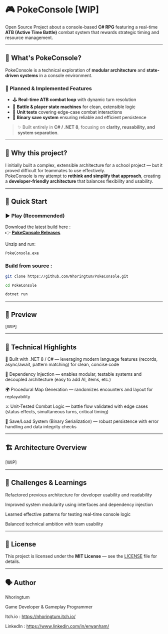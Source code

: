 # 🎮 PokeConsole [WIP]

Open Source Project about a console-based **C# RPG** featuring a real-time **ATB (Active Time Battle)** combat system that rewards strategic timing and resource management.

---

## 🧩 What's PokeConsole?

PokeConsole is a technical exploration of **modular architecture** and **state-driven systems** in a console environment.

### 🔧 Planned & Implemented Features
- 🕹️ **Real-time ATB combat loop** with dynamic turn resolution  
- 🧠 **Battle & player state machines** for clean, extensible logic  
- 🧪 **Unit tests** covering edge-case combat interactions  
- 💾 **Binary save system** ensuring reliable and efficient persistence  

> ✨ Built entirely in **C# / .NET 8**, focusing on **clarity, reusability, and system separation**.

---

## 🤔 Why this project?

I initially built a complex, extensible architecture for a school project — but it proved difficult for teammates to use effectively.  
PokeConsole is my attempt to **rethink and simplify that approach**, creating a **developer-friendly architecture** that balances flexibility and usability.

---

## 🚀 Quick Start

### ▶️ Play (Recommended)
Download the latest build here :  
👉 [**PokeConsole Releases**](https://github.com/Nhoringtum/PokeConsole/releases/latest)

Unzip and run:
```bash
PokeConsole.exe
```

### Build from source :
```bash
git clone https://github.com/Nhoringtum/PokeConsole.git
```
```bash
cd PokeConsole
```
```bash
dotnet run
```

---

## 📸 Preview

[WIP]

---

## 🧠 Technical Highlights

🧱 Built with .NET 8 / C# — leveraging modern language features (records, async/await, pattern matching) for clean, concise code

🔧 Dependency Injection — enables modular, testable systems and decoupled architecture (easy to add AI, items, etc.)

🌍 Procedural Map Generation — randomizes encounters and layout for replayability

⚔️ Unit-Tested Combat Logic — battle flow validated with edge cases (status effects, simultaneous turns, critical timing)

💾 Save/Load System (Binary Serialization) — robust persistence with error handling and data integrity checks

---

## 🏗️ Architecture Overview

[WIP]

---

## 🚀 Challenges & Learnings

Refactored previous architecture for developer usability and readability

Improved system modularity using interfaces and dependency injection

Learned effective patterns for testing real-time console logic

Balanced technical ambition with team usability

---

## 🧾 License

This project is licensed under the **MIT License** — see the [LICENSE](./LICENSE) file for details.

---

## 🗣️ Author

Nhoringtum

Game Developer & Gameplay Programmer

Itch.io : https://nhoringtum.itch.io/

LinkedIn : https://www.linkedin.com/in/erwanham/
